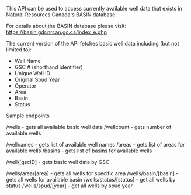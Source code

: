 This API can be used to access currently available well data that exists in Natural Resources Canada's BASIN database.

For details about the BASIN database please visit: https://basin.gdr.nrcan.gc.ca/index_e.php

The current version of the API fetches basic well data including (but not limited to):

- Well Name
- GSC # (shorthand identifier)
- Unique Well ID
- Original Spud Year
- Operator
- Area
- Basin
- Status

Sample endpoints

/wells - gets all available basic well data
/wellcount - gets number of available wells

/wellnames - gets list of available well names
/areas - gets list of areas for available wells
/basins - gets list of basins for available wells

/well/[gscID] - gets basic well data by GSC

/wells/area/[area] - gets all wells for specific area
/wells/basin/[basin] - gets all wells for available basin
/wells/status/[status] - get all wells by status
/wells/spud/[year] - get all wells by spud year